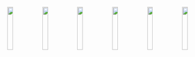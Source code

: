 <img src="https://github.com/RomanTsisyk/Audio_Diary/blob/master/screenshots/en/1.png?raw=true"  width="16%"><img src="https://github.com/RomanTsisyk/Audio_Diary/blob/master/screenshots/en/2.png?raw=true"  width="16%"><img src="https://github.com/RomanTsisyk/Audio_Diary/blob/master/screenshots/en/10.png?raw=true"  width="16%" ><img src="https://github.com/RomanTsisyk/Audio_Diary/blob/master/screenshots/en/13.png?raw=true"  width="16%"><img src="https://github.com/RomanTsisyk/Audio_Diary/blob/master/screenshots/device-2019-10-15-234024.png?raw=true"  width="16%" ><img src="https://github.com/RomanTsisyk/Audio_Diary/blob/master/screenshots/device-2019-10-15-234040.png?raw=true"  width="16%" >
